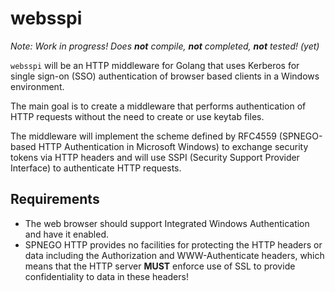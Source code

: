 # websspi

*Note: Work in progress! Does **not** compile, **not** completed, **not** tested! (yet)*

`websspi` will be an HTTP middleware for Golang that uses Kerberos for single sign-on (SSO) authentication of browser based clients in a Windows environment.

The main goal is to create a middleware that performs authentication of HTTP requests without the need to create or use keytab files.

The middleware will implement the scheme defined by RFC4559 (SPNEGO-based HTTP Authentication in Microsoft Windows) to exchange security tokens via HTTP headers and will use SSPI (Security Support Provider Interface) to authenticate HTTP requests.

## Requirements

- The web browser should support Integrated Windows Authentication and have it enabled.
- SPNEGO HTTP provides no facilities for protecting the HTTP headers or data including the Authorization and WWW-Authenticate headers, which means that the HTTP server **MUST** enforce use of SSL to provide confidentiality to data in these headers!
